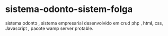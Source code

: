 # sistema-odonto-sistem-folga
sistema odonto , sistema empresarial desenvolvido em crud php , html, css, Javascript , pacote wamp server protable.
